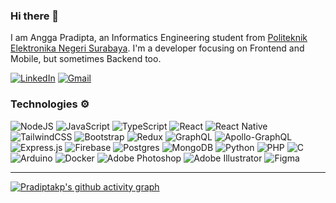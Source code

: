 ### Hi there 👋

I am Angga Pradipta, an Informatics Engineering student from [Politeknik Elektronika Negeri Surabaya](https://www.pens.ac.id). I'm a developer focusing on Frontend and Mobile, but sometimes Backend too. 

[<img alt="LinkedIn" src="https://img.shields.io/badge/linkedin-%230077B5.svg?style=for-the-badge&logo=linkedin&logoColor=white"/>](https://www.linkedin.com/in/pradiptakp) [<img alt="Gmail" src="https://img.shields.io/badge/Gmail-D14836?style=for-the-badge&logo=gmail&logoColor=white" />](mailto:anggaa.pradipta@gmail.com)

### Technologies ⚙

<img alt="NodeJS" src="https://img.shields.io/badge/node.js-%2343853D.svg?style=flat-square&logo=node-dot-js&logoColor=white"/> <img alt="JavaScript" src="https://img.shields.io/badge/javascript-%23323330.svg?style=flat-square&logo=javascript&logoColor=%23F7DF1E"/>  <img alt="TypeScript" src="https://img.shields.io/badge/typescript-%23007ACC.svg?style=flat-square&logo=typescript&logoColor=white"/> <img alt="React" src="https://img.shields.io/badge/react-%2320232a.svg?style=flat-square&logo=react&logoColor=%2361DAFB"/> <img alt="React Native" src="https://img.shields.io/badge/react_native-%2320232a.svg?style=flat-square&logo=react&logoColor=%2361DAFB"/> <img alt="TailwindCSS" src="https://img.shields.io/badge/tailwindcss-%2338B2AC.svg?style=flat-square&logo=tailwind-css&logoColor=white"/> <img alt="Bootstrap" src="https://img.shields.io/badge/bootstrap-%23563D7C.svg?style=flat-square&logo=bootstrap&logoColor=white"/> <img alt="Redux" src="https://img.shields.io/badge/redux-%23593d88.svg?style=flat-square&logo=redux&logoColor=white"/> <img alt="GraphQL" src="https://img.shields.io/badge/-GraphQL-E10098?style=flat-square&logo=graphql"/> <img alt="Apollo-GraphQL" src="https://img.shields.io/badge/-ApolloGraphQL-311C87?style=flat-square&logo=apollo-graphql"/> <img alt="Express.js" src="https://img.shields.io/badge/express.js-%23404d59.svg?style=flat-square&logo=express&logoColor=%2361DAFB"/> <img alt="Firebase" src="https://img.shields.io/badge/firebase-%23039BE5.svg?style=flat-square&logo=firebase"/> <img alt="Postgres" src ="https://img.shields.io/badge/postgres-%23316192.svg?style=flat-square&logo=postgresql&logoColor=white"/> <img alt="MongoDB" src ="https://img.shields.io/badge/MongoDB-%234ea94b.svg?style=flat-square&logo=mongodb&logoColor=white"/> <img alt="Python" src="https://img.shields.io/badge/python-%2314354C.svg?style=flat-square&logo=python&logoColor=white"/> <img alt="PHP" src="https://img.shields.io/badge/php-%23777BB4.svg?style=flat-square&logo=php&logoColor=white"/> <img alt="C" src="https://img.shields.io/badge/c-%2300599C.svg?style=flat-square&logo=c&logoColor=white"/> <img alt="Arduino" src="https://img.shields.io/badge/-Arduino-00979D?style=flat-square&logo=Arduino&logoColor=white"/> <img alt="Docker" src="https://img.shields.io/badge/docker-%230db7ed.svg?style=flat-square&logo=docker&logoColor=white"/>  <img alt="Adobe Photoshop" src="https://img.shields.io/badge/adobephotoshop-%2331A8FF.svg?style=flat-square&logo=adobephotoshop&logoColor=white"/> <img alt="Adobe Illustrator" src="https://img.shields.io/badge/adobeillustrator-%23FF9A00.svg?style=flat-square&logo=adobeillustrator&logoColor=white"/> <img alt="Figma" src="https://img.shields.io/badge/figma-%23F24E1E.svg?style=flat-square&logo=figma&logoColor=white"/> 

***

[![Pradiptakp's github activity graph](https://activity-graph.herokuapp.com/graph?username=pradiptakp&theme=dracula&custom_title=Github%20Contributions)](https://github.com/ashutosh00710/github-readme-activity-graph)
